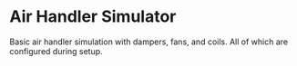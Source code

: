 # Air Handler Simulator
 
<p> Basic air handler simulation with dampers, fans, and coils. All of which are configured during setup.